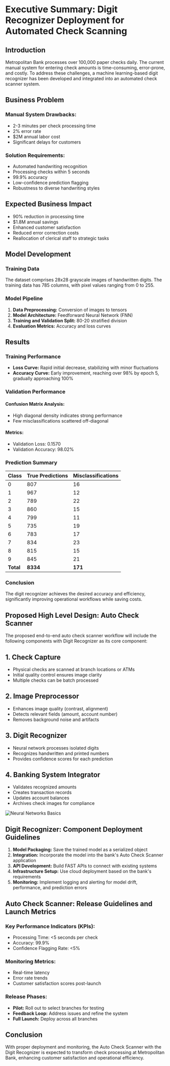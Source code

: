 # Executive Summary: Digit Recognizer Deployment for Automated Check Scanning

## Introduction

Metropolitan Bank processes over 100,000 paper checks daily. The current manual system for entering check amounts is time-consuming, error-prone, and costly. To address these challenges, a machine learning-based digit recognizer has been developed and integrated into an automated check scanner system.

## Business Problem

### Manual System Drawbacks:
* 2-3 minutes per check processing time
* 2% error rate
* $2M annual labor cost
* Significant delays for customers

### Solution Requirements:
* Automated handwriting recognition
* Processing checks within 5 seconds
* 99.9% accuracy
* Low-confidence prediction flagging
* Robustness to diverse handwriting styles

## Expected Business Impact

* 90% reduction in processing time
* $1.8M annual savings
* Enhanced customer satisfaction
* Reduced error correction costs
* Reallocation of clerical staff to strategic tasks

## Model Development

### Training Data

The dataset comprises 28x28 grayscale images of handwritten digits. The training data has 785 columns, with pixel values ranging from 0 to 255.

### Model Pipeline

1. **Data Preprocessing:** Conversion of images to tensors
2. **Model Architecture:** Feedforward Neural Network (FNN)
3. **Training and Validation Split:** 80-20 stratified division
4. **Evaluation Metrics:** Accuracy and loss curves

## Results

### Training Performance

* **Loss Curve:** Rapid initial decrease, stabilizing with minor fluctuations
* **Accuracy Curve:** Early improvement, reaching over 98% by epoch 5, gradually approaching 100%

### Validation Performance

#### Confusion Matrix Analysis:
* High diagonal density indicates strong performance
* Few misclassifications scattered off-diagonal

#### Metrics:
* Validation Loss: 0.1570
* Validation Accuracy: 98.02%

### Prediction Summary

| Class | True Predictions | Misclassifications |
|-------|-----------------|-------------------|
| 0 | 807 | 16 |
| 1 | 967 | 12 |
| 2 | 789 | 22 |
| 3 | 860 | 15 |
| 4 | 799 | 11 |
| 5 | 735 | 19 |
| 6 | 783 | 17 |
| 7 | 834 | 23 |
| 8 | 815 | 15 |
| 9 | 845 | 21 |
| **Total** | **8334** | **171** |

### Conclusion

The digit recognizer achieves the desired accuracy and efficiency, significantly improving operational workflows while saving costs.

## Proposed High Level Design: Auto Check Scanner 

The proposed end-to-end auto check scanner workflow will include the following components with Digit Recognizer as its core component:

## 1. Check Capture 
* Physical checks are scanned at branch locations or ATMs
* Initial quality control ensures image clarity
* Multiple checks can be batch processed

## 2. Image Preprocessor
* Enhances image quality (contrast, alignment)
* Detects relevant fields (amount, account number)
* Removes background noise and artifacts

## 3. Digit Recognizer
* Neural network processes isolated digits
* Recognizes handwritten and printed numbers
* Provides confidence scores for each prediction

## 4. Banking System Integrator
* Validates recognized amounts
* Creates transaction records
* Updates account balances
* Archives check images for compliance
  
![Neural Networks Basics](https://github.com/user-attachments/assets/b49dae22-a9cb-43f5-8444-5c897db818c7)

## Digit Recognizer: Component Deployment Guidelines

1. **Model Packaging:** Save the trained model as a serialized object
2. **Integration:** Incorporate the model into the bank's Auto Check Scanner application
3. **API Development:** Build FAST APIs to connect with existing systems
4. **Infrastructure Setup:** Use cloud deployment based on the bank's requirements
5. **Monitoring:** Implement logging and alerting for model drift, performance, and prediction errors

## Auto Check Scanner: Release Guidelines and Launch Metrics

### Key Performance Indicators (KPIs):
* Processing Time: <5 seconds per check
* Accuracy: 99.9%
* Confidence Flagging Rate: <5%

### Monitoring Metrics:
* Real-time latency
* Error rate trends
* Customer satisfaction scores post-launch

### Release Phases:
* **Pilot:** Roll out to select branches for testing
* **Feedback Loop:** Address issues and refine the system
* **Full Launch:** Deploy across all branches

## Conclusion
With proper deployment and monitoring, the Auto Check Scanner with the Digit Recognizer is expected to transform check processing at Metropolitan Bank, enhancing customer satisfaction and operational efficiency.
